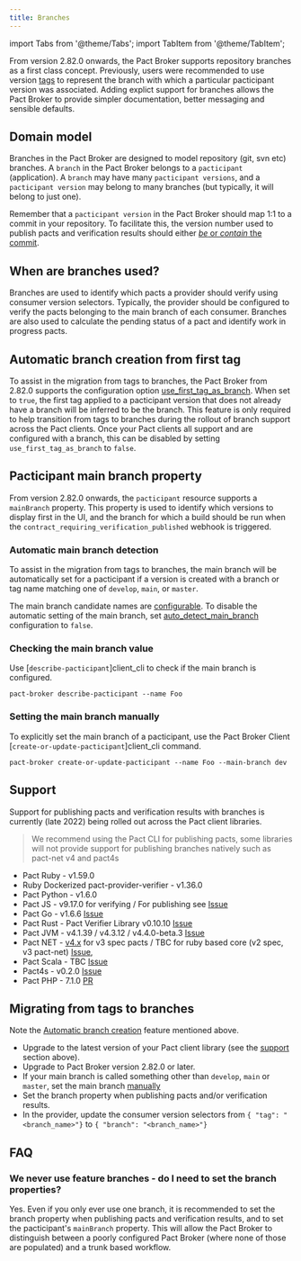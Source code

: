 ```yaml
---
title: Branches
---
```


import Tabs from '@theme/Tabs';
import TabItem from '@theme/TabItem';

From version 2.82.0 onwards, the Pact Broker supports repository branches as a first class concept. Previously, users
were recommended to use version [tags](tags) to represent the branch with which a particular pacticipant
version was associated. Adding explict support for branches allows the Pact Broker to provide simpler documentation,
better messaging and sensible defaults.

## Domain model

Branches in the Pact Broker are designed to model repository (git, svn etc) branches. A `branch` in the Pact Broker
belongs to a `pacticipant` (application). A `branch` may have many `pacticipant versions`, and a `pacticipant version`
may belong to many branches (but typically, it will belong to just one).

Remember that a `pacticipant version` in the Pact Broker should map 1:1 to a commit in your repository. To facilitate
this, the version number used to publish pacts and verification results should either [_be_ or
_contain_ the commit](../getting_started/versioning_in_the_pact_broker#guidelines).

## When are branches used?

Branches are used to identify which pacts a provider should verify
using consumer version selectors. Typically, the provider
should be configured to verify the pacts belonging to the main branch of each consumer. Branches are also used to
calculate the pending status of a pact and
identify work in progress pacts.

## Automatic branch creation from first tag

To assist in the migration from tags to branches, the Pact Broker from 2.82.0 supports the configuration option [use_first_tag_as_branch](https://github.com/pact-foundation/pact_broker/blob/master/docs/configuration.yml). When set to `true`, the first
tag applied to a pacticipant version that does not already have a branch will be inferred to be the branch. This feature
is only required to help transition from tags to branches during the rollout of branch support across the Pact clients.
Once your Pact clients all support and are configured with a branch, this can be disabled by setting
`use_first_tag_as_branch` to `false`.

## Pacticipant main branch property

From version 2.82.0 onwards, the `pacticipant` resource supports a `mainBranch` property. This property is used to
identify which versions to display first in the UI, and the branch for which a build should be run when the
`contract_requiring_verification_published` webhook is triggered.

### Automatic main branch detection

To assist in the migration from tags to branches, the main branch will be automatically set for a pacticipant if a
version is created with a branch or tag name matching one of `develop`, `main`, or `master`.

The main branch candidate names are [configurable](https://github.com/pact-foundation/pact_broker/blob/master/docs/configuration.yml). To
disable the automatic setting of the main branch, set [auto_detect_main_branch](https://github.com/pact-foundation/pact_broker/blob/master/docs/configuration.yml) configuration to `false`.

### Checking the main branch value

Use [`describe-pacticipant`]client_cli to check if the main branch is
configured.

```shell
pact-broker describe-pacticipant --name Foo
```

### Setting the main branch manually

To explicitly set the main branch of a pacticipant, use the Pact Broker Client [`create-or-update-pacticipant`]client_cli command.

```shell
pact-broker create-or-update-pacticipant --name Foo --main-branch dev
```

## Support

Support for publishing pacts and verification results with branches is currently (late 2022) being rolled out across the
Pact client libraries.

> We recommend using the Pact CLI for publishing pacts, some libraries will not provide support for publishing branches
> natively such as pact-net v4 and pact4s

* Pact Ruby - v1.59.0
* Ruby Dockerized pact-provider-verifier - v1.36.0
* Pact Python - v1.6.0
* Pact JS - v9.17.0 for verifying / For publishing see [Issue](https://github.com/pact-foundation/pact-js/issues/749)
* Pact Go - v1.6.6 [Issue](https://github.com/pact-foundation/pact-go/issues/184)
* Pact Rust - Pact Verifier Library v0.10.10 [Issue](https://github.com/pact-foundation/pact-reference/issues/151)
* Pact JVM - v4.1.39 / v4.3.12 / v4.4.0-beta.3 [Issue](https://github.com/pact-foundation/pact-jvm/issues/1454)
* Pact NET -  [v4.x](https://github.com/pact-foundation/pact-net/blob/master/docs/upgrading-to-4#provider-tests) for
  v3 spec pacts / TBC for ruby based core (v2 spec, v3
  pact-net) [Issue](https://github.com/pact-foundation/pact-net/issues/327),
* Pact Scala - TBC [Issue](https://github.com/ITV/scala-pact/issues/230)
* Pact4s - v0.2.0 [Issue](https://github.com/jbwheatley/pact4s/issues/89)
* Pact PHP - 7.1.0 [PR](https://github.com/pact-foundation/pact-php/pull/240)

## Migrating from tags to branches

Note the [Automatic branch creation](#automatic-branch-creation-from-first-tag) feature mentioned above.

* Upgrade to the latest version of your Pact client library (see the [support](#support) section above).
* Upgrade to Pact Broker version 2.82.0 or later.
* If your main branch is called something other than `develop`, `main` or `master`, set the main
  branch [manually](#setting-the-main-branch-manually)
* Set the branch property when publishing pacts
  and/or verification results.
* In the provider, update the consumer version selectors from `{ "tag": "<branch_name>"}` to
  `{ "branch": "<branch_name>"}`

## FAQ

### We never use feature branches - do I need to set the branch properties?

Yes. Even if you only ever use one branch, it is recommended to set the branch property when publishing pacts and
verification results, and to set the pacticipant's `mainBranch` property. This will allow the Pact Broker to distinguish
between a poorly configured Pact Broker (where none of those are populated) and a trunk based workflow.